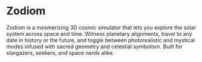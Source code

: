 # Zodiom
Zodiom is a mesmerizing 3D cosmic simulator that lets you explore the solar system across space and time. Witness planetary alignments, travel to any date in history or the future, and toggle between photorealistic and mystical modes infused with sacred geometry and celestial symbolism.  Built for stargazers, seekers, and space nerds alike.
